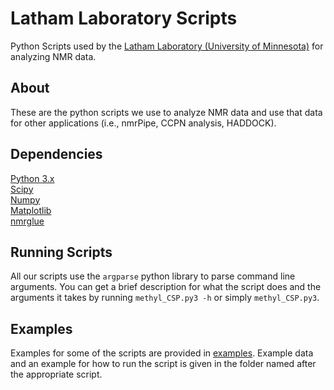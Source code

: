 # Latham Laboratory Scripts
Python Scripts used by the [Latham Laboratory (University of Minnesota)](https://www.lathamlaboratory.org/) for analyzing NMR data.

## About
These are the python scripts we use to analyze NMR data and use that data for other applications (i.e., nmrPipe, CCPN analysis, HADDOCK).

## Dependencies
[Python 3.x](https://www.python.org/)  
[Scipy](https://scipy.org/)  
[Numpy](https://numpy.org/)  
[Matplotlib](https://matplotlib.org/)  
[nmrglue](https://github.com/jjhelmus/nmrglue)  

## Running Scripts
All our scripts use the `argparse` python library to parse command line arguments. You can get a brief description for what the script does and the arguments it takes by running `methyl_CSP.py3 -h` or simply `methyl_CSP.py3`.

## Examples
Examples for some of the scripts are provided in [examples](/examples). Example data and an example for how to run the script is given in the folder named after the appropriate script.
